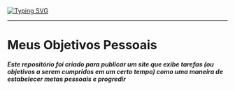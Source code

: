 [![Typing SVG](https://readme-typing-svg.herokuapp.com?font=Orbitron&weight=500&size=17&pause=1000&color=72FF6E&background=0C1831&center=true&vCenter=true&width=1000&height=100&lines=IzaacCoding36;Objetivos+pessoais)](https://git.io/typing-svg)

---

# Meus Objetivos Pessoais
**_Este repositório foi criado para publicar um site que exibe tarefas (ou objetivos a serem cumpridos em um certo tempo) como uma maneira de estabelecer metas pessoais e progredir_**
